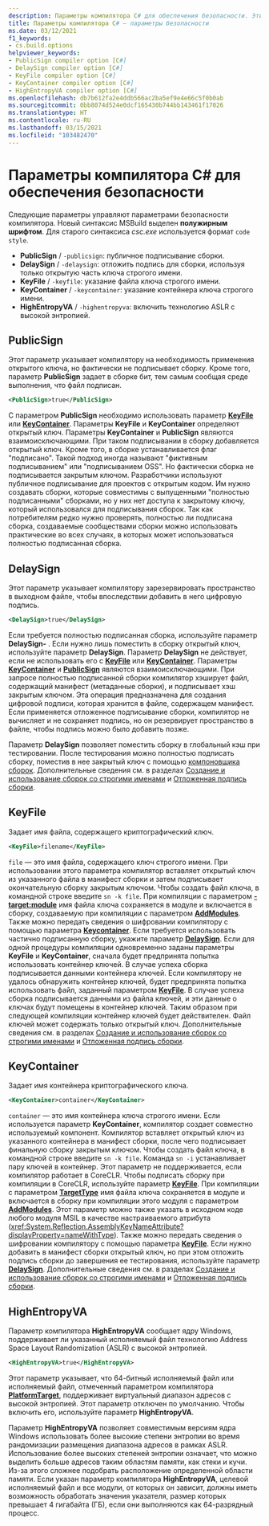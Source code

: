 ```yaml
---
description: Параметры компилятора C# для обеспечения безопасности. Эти параметры управляют подписыванием сборок или размещением диапазона адресов.
title: Параметры компилятора C# — параметры безопасности
ms.date: 03/12/2021
f1_keywords:
- cs.build.options
helpviewer_keywords:
- PublicSign compiler option [C#]
- DelaySign compiler option [C#]
- KeyFile compiler option [C#]
- KeyContainer compiler option [C#]
- HighEntropyVA compiler option [C#]
ms.openlocfilehash: db7b612fa2e4ddb566ac2ba5ef9e4e66c5f0b0ab
ms.sourcegitcommit: 0bb8074d524e0dcf165430b744bb143461f17026
ms.translationtype: HT
ms.contentlocale: ru-RU
ms.lasthandoff: 03/15/2021
ms.locfileid: "103482470"
---
```

# <a name="c-compiler-options-for-security-options"></a>Параметры компилятора C# для обеспечения безопасности

Следующие параметры управляют параметрами безопасности компилятора. Новый синтаксис MSBuild выделен **полужирным шрифтом**. Для старого синтаксиса *csc.exe* используется формат `code style`.

- **PublicSign** / `-publicsign`: публичное подписывание сборки.
- **DelaySign** / `-delaysign`: отложить подпись для сборки, используя только открытую часть ключа строгого имени.
- **KeyFile** / `-keyfile`: указание файла ключа строгого имени.
- **KeyContainer** / `-keycontainer`: указание контейнера ключа строгого имени.
- **HighEntropyVA** / `-highentropyva`: включить технологию ASLR с высокой энтропией.

## <a name="publicsign"></a>PublicSign

Этот параметр указывает компилятору на необходимость применения открытого ключа, но фактически не подписывает сборку. Кроме того, параметр **PublicSign** задает в сборке бит, тем самым сообщая среде выполнения, что файл подписан.

```xml
<PublicSign>true</PublicSign>
```

С параметром **PublicSign** необходимо использовать параметр [**KeyFile**](#keyfile) или [**KeyContainer**](#keycontainer). Параметры **KeyFile** и **KeyContainer** определяют открытый ключ. Параметры **KeyContainer** и **PublicSign** являются взаимоисключающими. При таком подписывании в сборку добавляется открытый ключ. Кроме того, в сборке устанавливается флаг "подписано". Такой подход иногда называют "фиктивным подписыванием" или "подписыванием OSS". Но фактически сборка не подписывается закрытым ключом. Разработчики используют публичное подписывание для проектов с открытым кодом.  Им нужно создавать сборки, которые совместимы с выпущенными "полностью подписанными" сборками, но у них нет доступа к закрытому ключу, который использовался для подписывания сборок. Так как потребителям редко нужно проверять, полностью ли подписана сборка, создаваемые сообществами сборки можно использовать практические во всех случаях, в которых может использоваться полностью подписанная сборка.

## <a name="delaysign"></a>DelaySign

Этот параметр указывает компилятору зарезервировать пространство в выходном файле, чтобы впоследствии добавить в него цифровую подпись.

```xml
<DelaySign>true</DelaySign>
```

Если требуется полностью подписанная сборка, используйте параметр **DelaySign-** . Если нужно лишь поместить в сборку открытый ключ, используйте параметр **DelaySign**. Параметр **DelaySign** не действует, если не использовать его с [**KeyFile**](#keyfile) или [**KeyContainer**](#keycontainer). Параметры [**KeyContainer**](#keycontainer) и [**PublicSign**](#publicsign) являются взаимоисключающими. При запросе полностью подписанной сборки компилятор хэширует файл, содержащий манифест (метаданные сборки), и подписывает хэш закрытым ключом. Эта операция предназначена для создания цифровой подписи, которая хранится в файле, содержащем манифест. Если применяется отложенное подписывание сборки, компилятор не вычисляет и не сохраняет подпись, но он резервирует пространство в файле, чтобы подпись можно было добавить позже.

Параметр **DelaySign** позволяет поместить сборку в глобальный кэш при тестировании. После тестирования можно полностью подписать сборку, поместив в нее закрытый ключ с помощью [компоновщика сборок](../../../framework/tools/al-exe-assembly-linker.md). Дополнительные сведения см. в разделах [Создание и использование сборок со строгими именами](../../../standard/assembly/create-use-strong-named.md) и [Отложенная подпись сборки](../../../standard/assembly/delay-sign.md).

## <a name="keyfile"></a>KeyFile

Задает имя файла, содержащего криптографический ключ.

```xml
<KeyFile>filename</KeyFile>
```

`file` — это имя файла, содержащего ключ строгого имени. При использовании этого параметра компилятор вставляет открытый ключ из указанного файла в манифест сборки и затем подписывает окончательную сборку закрытым ключом. Чтобы создать файл ключа, в командной строке введите `sn -k file`. При компиляции с параметром [ **-target:module**](output.md#targettype) имя файла ключа сохраняется в модуле и включается в сборку, создаваемую при компиляции с параметром [**AddModules**](inputs.md#addmodules). Также можно передать сведения о шифровании компилятору с помощью параметра [**Keycontainer**](#keycontainer). Если требуется использовать частично подписанную сборку, укажите параметр [**DelaySign**](#delaysign). Если для одной процедуры компиляции одновременно заданы параметры **KeyFile** и **KeyContainer**, сначала будет предпринята попытка использовать контейнер ключей. В случае успеха сборка подписывается данными контейнера ключей. Если компилятору не удалось обнаружить контейнер ключей, будет предпринята попытка использовать файл, заданный параметром [**KeyFile**](#keyfile). В случае успеха сборка подписывается данными из файла ключей, и эти данные о ключах будут помещены в контейнер ключей. Таким образом при следующей компиляции контейнер ключей будет действителен. Файл ключей может содержать только открытый ключ. Дополнительные сведения см. в разделах [Создание и использование сборок со строгими именами](../../../standard/assembly/create-use-strong-named.md) и [Отложенная подпись сборки](../../../standard/assembly/delay-sign.md).

## <a name="keycontainer"></a>KeyContainer

Задает имя контейнера криптографического ключа.

```xml
<KeyContainer>container</KeyContainer>
```

`container` — это имя контейнера ключа строгого имени. Если используется параметр **KeyContainer**, компилятор создает совместно используемый компонент. Компилятор вставляет открытый ключ из указанного контейнера в манифест сборки, после чего подписывает финальную сборку закрытым ключом. Чтобы создать файл ключа, в командной строке введите `sn -k file`. Команда `sn -i` устанавливает пару ключей в контейнер. Этот параметр не поддерживается, если компилятор работает в CoreCLR. Чтобы подписать сборку при компиляции в CoreCLR, используйте параметр [**KeyFile**](#keyfile). При компиляции с параметром [**TargetType**](output.md#targettype) имя файла ключа сохраняется в модуле и включается в сборку при компиляции этого модуля с параметром [**AddModules**](inputs.md#addmodules). Этот параметр можно также указать в исходном коде любого модуля MSIL в качестве настраиваемого атрибута (<xref:System.Reflection.AssemblyKeyNameAttribute?displayProperty=nameWithType>). Также можно передать сведения о шифровании компилятору с помощью параметра [**KeyFile**](#keyfile). Если нужно добавить в манифест сборки открытый ключ, но при этом отложить подпись сборки до завершения ее тестирования, используйте параметр [**DelaySign**](#delaysign). Дополнительные сведения см. в разделах [Создание и использование сборок со строгими именами](../../../standard/assembly/create-use-strong-named.md) и [Отложенная подпись сборки](../../../standard/assembly/delay-sign.md).

## <a name="highentropyva"></a>HighEntropyVA

Параметр компилятора **HighEntropyVA** сообщает ядру Windows, поддерживает ли указанный исполняемый файл технологию Address Space Layout Randomization (ASLR) с высокой энтропией.

```xml
<HighEntropyVA>true</HighEntropyVA>
```

Этот параметр указывает, что 64-битный исполняемый файл или исполняемый файл, отмеченный параметром компилятора [**PlatformTarget**](output.md#platformtarget), поддерживает виртуальный диапазон адресов с высокой энтропией. Этот параметр отключен по умолчанию. Чтобы включить его, используйте параметр **HighEntropyVA**.

Параметр **HighEntropyVA** позволяет совместимым версиям ядра Windows использовать более высокие степени энтропии во время рандомизации размещения диапазона адресов в рамках ASLR. Использование более высоких степеней энтропии означает, что можно выделить больше адресов таким областям памяти, как стеки и кучи. Из-за этого сложнее подобрать расположение определенной области памяти. Если указан параметр компилятора **HighEntropyVA**, целевой исполняемый файл и все модули, от которых он зависит, должны иметь возможность обработать значения указателя, размер которых превышает 4 гигабайта (ГБ), если они выполняются как 64-разрядный процесс.
